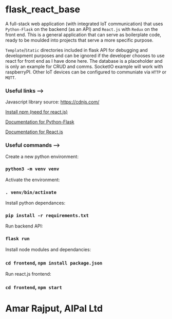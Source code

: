 # flask_react_base


A full-stack web application (with integrated IoT communication) that uses `Python-Flask` on the backend (as an API) and `React.js` with `Redux` on the front end. This is a general application that can serve as boilerplate code, ready to be moulded into projects that serve a more specific purpose. 

`Template`/`Static` directories included in flask API for debugging and development purposes and can be ignored if the developer chooses to use react for front end as I have done here. The database is a placeholder and is only an example for CRUD and comms. SocketIO example will work with raspberryPI. Other IoT devices can be configured to communiate via `HTTP` or `MQTT`.


### Useful links -->


Javascript library source: https://cdnjs.com/


[Install npm (need for react.js)](https://docs.npmjs.com/downloading-and-installing-node-js-and-npm)


[Documentation for Python-Flask](https://flask.palletsprojects.com/en/2.0.x/)


[Documentation for React.js](https://reactjs.org/)


### Useful commands -->


Create a new python environment: 

### `python3 -m venv venv`


Activate the environment: 

### `. venv/bin/activate`


Install python dependances: 

### `pip install -r requirements.txt`


Run backend API: 

### `flask run`


Install node modules and dependancies: 

### `cd frontend`, `npm install package.json`


Run react.js frontend: 

### `cd frontend`, `npm start`


# Amar Rajput, AIPal Ltd